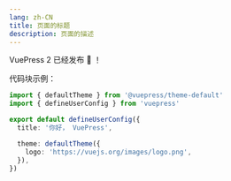 ```yaml
---
lang: zh-CN
title: 页面的标题
description: 页面的描述
---
```


VuePress 2 已经发布 :tada: ！

代码块示例：

```ts title=".vuepress/config.ts" ts{1,7-9}
import { defaultTheme } from '@vuepress/theme-default'
import { defineUserConfig } from 'vuepress'

export default defineUserConfig({
  title: '你好， VuePress',

  theme: defaultTheme({
    logo: 'https://vuejs.org/images/logo.png',
  }),
})
```
